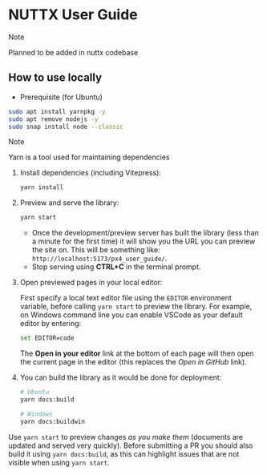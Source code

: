 # NUTTX User Guide

> [!NOTE]
> Planned to be added in nuttx codebase

## How to use locally
* Prerequisite (for Ubuntu)  
~~~sh
sudo apt install yarnpkg -y
sudo apt remove nodejs -y
sudo snap install node --classic
~~~
> [!NOTE]
> Yarn is a tool used for maintaining dependencies
1. Install dependencies (including Vitepress):

   ```sh
   yarn install
   ```
1. Preview and serve the library:

   ```sh
   yarn start
   ```

   - Once the development/preview server has built the library (less than a minute for the first time) it will show you the URL you can preview the site on.
     This will be something like: `http://localhost:5173/px4_user_guide/`.
   - Stop serving using **CTRL+C** in the terminal prompt.

1. Open previewed pages in your local editor:

   First specify a local text editor file using the `EDITOR` environment variable, before calling `yarn start` to preview the library.
   For example, on Windows command line you can enable VSCode as your default editor by entering:

   ```sh
   set EDITOR=code
   ```

   The **Open in your editor** link at the bottom of each page will then open the current page in the editor (this replaces the _Open in GitHub_ link).

1. You can build the library as it would be done for deployment:

   ```sh
   # Ubuntu
   yarn docs:build

   # Windows
   yarn docs:buildwin
   ```

Use `yarn start` to preview changes _as you make them_ (documents are updated and served very quickly).
Before submitting a PR you should also build it using `yarn docs:build`, as this can highlight issues that are not visible when using `yarn start`.



